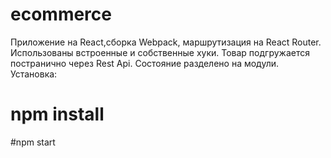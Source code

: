 # ecommerce
Приложение на React,сборка Webpack, маршрутизация на React Router. Использованы встроенные и собственные хуки. Товар подгружается постранично через Rest Api. Состояние разделено на модули.
Установка:
# npm install
#npm start
 
